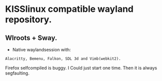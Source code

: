 # KISSlinux compatible wayland repository.

## Wlroots + Sway.

- Native waylandsession with:
```
Alacritty, Bemenu, Falkon, SDL 3d and Vimb(webkit2).
```


Firefox selfcompiled is buggy. I Could just start one time.
Then it is always segfaulting.

